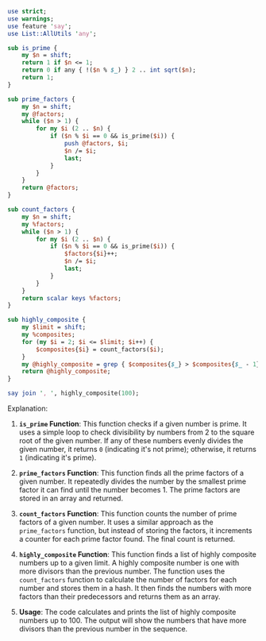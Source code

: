 ```perl
use strict;
use warnings;
use feature 'say';
use List::AllUtils 'any';

sub is_prime {
    my $n = shift;
    return 1 if $n <= 1;
    return 0 if any { !($n % $_) } 2 .. int sqrt($n);
    return 1;
}

sub prime_factors {
    my $n = shift;
    my @factors;
    while ($n > 1) {
        for my $i (2 .. $n) {
            if ($n % $i == 0 && is_prime($i)) {
                push @factors, $i;
                $n /= $i;
                last;
            }
        }
    }
    return @factors;
}

sub count_factors {
    my $n = shift;
    my %factors;
    while ($n > 1) {
        for my $i (2 .. $n) {
            if ($n % $i == 0 && is_prime($i)) {
                $factors{$i}++;
                $n /= $i;
                last;
            }
        }
    }
    return scalar keys %factors;
}

sub highly_composite {
    my $limit = shift;
    my %composites;
    for (my $i = 2; $i <= $limit; $i++) {
        $composites{$i} = count_factors($i);
    }
    my @highly_composite = grep { $composites{$_} > $composites{$_ - 1} } 2 .. $limit;
    return @highly_composite;
}

say join ', ', highly_composite(100);
```

Explanation:

1. **`is_prime` Function**: This function checks if a given number is prime. It uses a simple loop to check divisibility by numbers from 2 to the square root of the given number. If any of these numbers evenly divides the given number, it returns `0` (indicating it's not prime); otherwise, it returns `1` (indicating it's prime).

2. **`prime_factors` Function**: This function finds all the prime factors of a given number. It repeatedly divides the number by the smallest prime factor it can find until the number becomes 1. The prime factors are stored in an array and returned.

3. **`count_factors` Function**: This function counts the number of prime factors of a given number. It uses a similar approach as the `prime_factors` function, but instead of storing the factors, it increments a counter for each prime factor found. The final count is returned.

4. **`highly_composite` Function**: This function finds a list of highly composite numbers up to a given limit. A highly composite number is one with more divisors than the previous number. The function uses the `count_factors` function to calculate the number of factors for each number and stores them in a hash. It then finds the numbers with more factors than their predecessors and returns them as an array.

5. **Usage**: The code calculates and prints the list of highly composite numbers up to 100. The output will show the numbers that have more divisors than the previous number in the sequence.